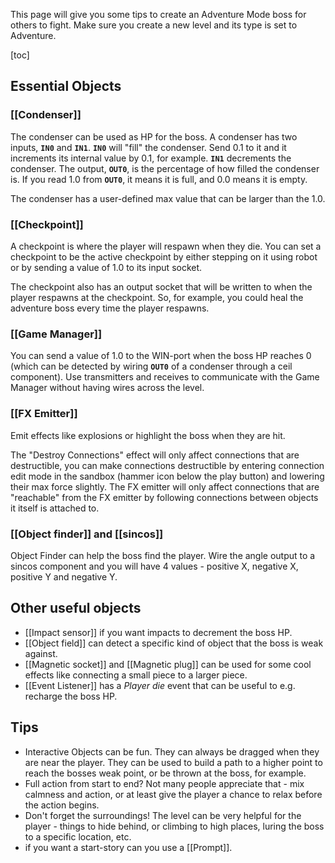 This page will give you some tips to create an Adventure Mode boss for others to fight. Make sure you create a new level and its type is set to Adventure.

[toc]

## Essential Objects

### [[Condenser]]
The condenser can be used as HP for the boss. A condenser has two inputs, **`IN0`** and **`IN1`**. **`IN0`** will "fill" the condenser. Send 0.1 to it and it increments its internal value by 0.1, for example. **`IN1`** decrements the condenser. The output, **`OUT0`**, is the percentage of how filled the condenser is. If you read 1.0 from **`OUT0`**, it means it is full, and 0.0 means it is empty.

The condenser has a user-defined max value that can be larger than the 1.0.

### [[Checkpoint]]
A checkpoint is where the player will respawn when they die. You can set a checkpoint to be the active checkpoint by either stepping on it using robot or by sending a value of 1.0 to its input socket.

The checkpoint also has an output socket that will be written to when the player respawns at the checkpoint. So, for example, you could heal the adventure boss every time the player respawns.

### [[Game Manager]]
You can send a value of 1.0 to the WIN-port when the boss HP reaches 0 (which can be detected by wiring **`OUT0`** of a condenser through a ceil component). Use transmitters and receives to communicate with the Game Manager without having wires across the level.

### [[FX Emitter]]
Emit effects like explosions or highlight the boss when they are hit.

The "Destroy Connections" effect will only affect connections that are destructible, you can make connections destructible by entering connection edit mode in the sandbox (hammer icon below the play button) and lowering their max force slightly. The FX emitter will only affect connections that are "reachable" from the FX emitter by following connections between objects it itself is attached to.

### [[Object finder]] and [[sincos]]
Object Finder can help the boss find the player. Wire the angle output to a sincos component and you will have 4 values - positive X, negative X, positive Y and negative Y.

## Other useful objects
- [[Impact sensor]] if you want impacts to decrement the boss HP.
- [[Object field]] can detect a specific kind of object that the boss is weak against.
- [[Magnetic socket]] and [[Magnetic plug]] can be used for some cool effects like connecting a small piece to a larger piece.
- [[Event Listener]] has a *Player die* event that can be useful to e.g. recharge the boss HP.

## Tips
- Interactive Objects can be fun. They can always be dragged when they are near the player. They can be used to build a path to a higher point to reach the bosses weak point, or be thrown at the boss, for example.
- Full action from start to end? Not many people appreciate that - mix calmness and action, or at least give the player a chance to relax before the action begins.
- Don't forget the surroundings! The level can be very helpful for the player - things to hide behind, or climbing to high places, luring the boss to a specific location, etc.
- if you want a start-story can you use a [[Prompt]].
